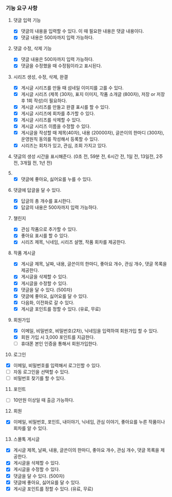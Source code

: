 ### 기능 요구 사항

1. 댓글 입력 기능

   - [x] 댓글의 내용을 입력할 수 있다. 이 때 필요한 내용은 댓글 내용이다.
   - [x] 댓글 내용은 500자까지 입력 가능하다.

2. 댓글 수정, 삭제 기능

   - [x] 댓글 내용은 500자까지 입력 가능하다.
   - [x] 댓글을 수정했을 때 수정됨이라고 표시된다.

3. 시리즈 생성, 수정, 삭제, 완결

   - [x] 게시글 시리즈를 만들 때 섬네일 이미지를 고를 수 있다.
   - [x] 게시글 시리즈 (제목 (30자), 표지 이미지, 작품 소개글 (800자), 저장 or 저장 후 1회 작성)이 필요하다.
   - [x] 게시글 시리즈를 만들고 완결 표시를 할 수 있다.
   - [x] 게시글 시리즈에 회차를 추가할 수 있다.
   - [x] 게시글 시리즈를 삭제할 수 있다.
   - [x] 게시글 시리즈 이름을 수정할 수 있다.
   - [x] 게시글을 작성할 때 제목(40자), 내용 (20000자), 글쓴이의 한마디 (300자), 운영원칙 동의를 작성해서 등록할 수 있다.
   - [x] 시리즈는 회차가 있고, 관심, 조회 가지고 있다.

4. 댓글의 생성 시간을 표시해준다. (0초 전, 59분 전, 6시간 전, 1일 전, 13일전, 2주 전, 3개월 전, 1년 전)

5. - [x] 댓글에 좋아요, 싫어요를 누를 수 있다.

6. 댓글에 답글을 달 수 있다.

   - [x] 답글의 총 개수를 표시한다.
   - [x] 답글의 내용은 500자까지 입력 가능하다.

7. 챌린지

   - [x] 관심 작품으로 추가할 수 있다.
   - [x] 좋아요 표시를 할 수 있다.
   - [x] 시리즈 제목, 닉네임, 시리즈 설명, 작품 회차를 제공한다.

8. 작품 게시글

   - [x] 게시글 제목, 날짜, 내용, 글쓴이의 한마디, 좋아요 개수, 관심 개수, 댓글 목록을 제공한다.
   - [x] 게시글을 삭제할 수 있다.
   - [x] 게시글을 수정할 수 있다.
   - [x] 댓글을 달 수 있다. (500자)
   - [x] 댓글에 좋아요, 싫어요를 달 수 있다.
   - [x] 다음화, 이전화로 갈 수 있다.
   - [x] 게시글 포인트를 정할 수 있다. (유료, 무료)

9. 회원가입

   - [x] 이메일, 비밀번호, 비밀번호(2차), 닉네임을 입력하여 회원가입 할 수 있다.
   - [x] 회원 가입 시 3,000 포인트를 지급한다.
   - [ ] 휴대폰 본인 인증을 통해서 회원가입한다.

10. 로그인

- [x] 이메일, 비밀번호를 입력해서 로그인할 수 있다.
- [ ] 자동 로그인을 선택할 수 있다.
- [ ] 비밀번호 찾기를 할 수 있다.

11. 포인트

- [ ] 10만원 이상일 때 출금 가능하다.

12. 회원

- [x] 이메일, 비밀번호, 포인트, 내이야기, 닉네임, 관심 이야기, 좋아요를 누른 작품이나 회차를 알 수 있다.

13. 스몰톡 게시글

- [x] 게시글 제목, 날짜, 내용, 글쓴이의 한마디, 좋아요 개수, 관심 개수, 댓글 목록을 제공한다.
- [x] 게시글을 삭제할 수 있다.
- [x] 게시글을 수정할 수 있다.
- [x] 댓글을 달 수 있다. (500자)
- [x] 댓글에 좋아요, 싫어요를 달 수 있다.
- [x] 게시글 포인트를 정할 수 있다. (유료, 무료)
